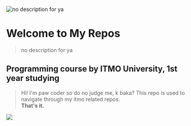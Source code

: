 ![no description for ya](https://cdn.dribbble.com/userupload/3273671/file/original-5966c5710b59b3261a84f54a7bf88c44.jpg)
# Welcome to My Repos
> no description for ya
## Programming course by ITMO University, 1st year studying

> Hi! I'm paw coder so do no judge me, k baka? This repo is used to
> navigate through my itmo related repos. <br> **That's it.**

<a href="https://github.com/isofinly" width="100%">
 <img align="left" src="https://github-readme-stats.vercel.app/api/top-langs/?username=isofinly&layout=compact&theme=midnight-purple&show_icons=true&langs_count=100" />
</a>
<br>
